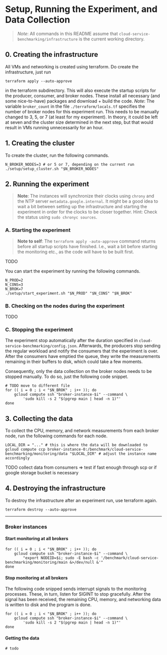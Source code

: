 # Setup, Running the Experiment, and Data Collection

> *Note*: All commands in this README assume that `cloud-service-benchmarking/infrastructure` is the current working directory.

## 0. Creating the infrastructure

All VMs and networking is created using terraform.
Do create the infrastructure, just run 

```shell
terraform apply --auto-approve
```

in the terraform subdirectory.
This will also execute the startup scripts for the producer, consumer, and broker nodes.
These install all necessary (and some nice-to-have) packages and download + build the code.
*Note*: The variable `broker_count` in the file `./terraform/locals.tf` specifies the number of broker nodes for this experiment run.
This needs to be manually changed to 3, 5, or 7 (at least for my experiment).
In theory, it could be left at seven and the cluster size determined in the next step, but that would result in VMs running unnecessarily for an hour.

## 1. Creating the cluster

To create the cluster, run the following commands.

```shell
N_BROKER_NODES=3 # or 5 or 7, depending on the current run
./setup/setup_cluster.sh "$N_BROKER_NODES"
```

## 2. Running the experiment

> **Note**: The instances will synchronize their clocks using `chrony` and the NTP server `metadata.google.internal`.
> It might be a good idea to wait a bit between setting up the infrastructure and starting the experiment in order for the clocks to be closer together.
> Hint: Check the status using `sudo chronyc sources`.

### A. Starting the experiment

> **Note to self**: The `terraform apply -auto-approve` command returns before all startup scripts have finished.
> I.e., wait a bit before starting the monitoring etc., as the code will have to be built first.
  
TODO 

You can start the experiment by running the following commands.

```shell
N_PROD=2
N_CONS=3
N_BROK=7
./setup/start_experiment.sh "$N_PROD" "$N_CONS" "$N_BROK"
```

### B. Checking on the nodes during the experiment 

TODO

### C. Stopping the experiment

The experiment stop automatically after the duration specified in `cloud-service-benchmarking/config.json`.
Afterwards, the producers stop sending the regular workload and notify the consumers that the experiment is over.
After the consumers have emptied the queue, they write the measurements remaining in their buffers to disk, which could take a few moments.

Consequently, only the data collection on the broker nodes needs to be stopped manually.
To do so, just the following code snippet.

```shell
# TODO move to different file
for (( i = 0 ; i < "$N_BROK" ; i++ )); do
	gcloud compute ssh "broker-instance-$i" --command \
		'sudo kill -s 2 "$(pgrep main | head -n 1)"'
done
```

## 3. Collecting the data

To collect the CPU, memory, and network measurements from each broker node, run the following commands for each node.

```shell
LOCAL_DIR = "..." # this is where the data will be downloaded to
gcloud compute ccp broker-instance-0:/benchmark/cloud-service-benchmarking/monitoring/data "$LOCAL_DIR" # adjust the instance name accordingly
```

TODO collect data from consumers => test if fast enough through scp or if google storage bucket is necessary

## 4. Destroying the infrastructure

To destroy the infrastructure after an experiment run, use terraform again.

```shell
terraform destroy --auto-approve
```

----

### Broker instances

#### Start monitoring at all brokers


```shell
for (( i = 0 ; i < "$N_BROK" ; i++ )); do
	gcloud compute ssh "broker-instance-$i" --command \
		"export NODEID=$i; sudo -E bash -c '/benchmark/cloud-service-benchmarking/monitoring/main &>/dev/null &'"
done
```

#### Stop monitoring at all brokers

The following code snipped sends interrupt signals to the monitoring processes.
These, in turn, listen for SIGINT to stop gracefully.
After the signal has been received, the remaining CPU, memory, and networking data is written to disk and the program is done.

```shell
for (( i = 0 ; i < "$N_BROK" ; i++ )); do
	gcloud compute ssh "broker-instance-$i" --command \
		'sudo kill -s 2 "$(pgrep main | head -n 1)"'
done
```

#### Getting the data

```shell
# todo
```
